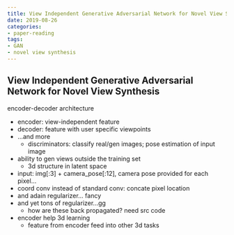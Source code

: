 ```yaml
---
title: View Independent Generative Adversarial Network for Novel View Synthesis
date: 2019-08-26
categories:
- paper-reading
tags:
- GAN
- novel view synthesis
---
```


## View Independent Generative Adversarial Network for Novel View Synthesis

encoder-decoder architecture
- encoder: view-independent feature
- decoder: feature with user specific viewpoints
- ...and more
    - discriminators: classify real/gen images; pose estimation of input image
- ability to gen views outside the training set
    - 3d structure in latent space
- input: img[:3] + camera_pose[:12], camera pose provided for each pixel...
- coord conv instead of standard conv: concate pixel location
- and adain regularizer... fancy
- and yet tons of regularizer...gg
    - how are these back propagated? need src code
- encoder help 3d learning
    - feature from encoder feed into other 3d tasks
